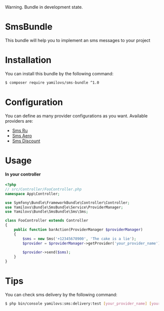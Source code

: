 Warning. Bundle in development state.

# SmsBundle

This bundle will help you to implement an sms messages to your project

# Installation 

You can install this bundle by the following command: 

``` bash
$ composer require yamilovs/sms-bundle ^1.0
```

# Configuration

You can define as many provider configurations as you want. Available providers are:
 
 * [Sms Ru](src/Resources/docs/providers/sms_ru.md)
 * [Sms Aero](src/Resources/docs/providers/sms_aero.md)
 * [Sms Discount](src/Resources/docs/providers/sms_discount.md)

# Usage

#### In your controller

```php
<?php
// src/Controller/FooController.php
namespace App\Controller;

use Symfony\Bundle\FrameworkBundle\Controller\Controller;
use Yamilovs\Bundle\SmsBundle\Service\ProviderManager;
use Yamilovs\Bundle\SmsBundle\Sms\Sms;

class FooController extends Controller
{
    public function barAction(ProviderManager $providerManager)
    {
        $sms = new Sms('+12345678900', 'The cake is a lie');
        $provider = $providerManager->getProvider('your_provider_name');
        
        $provider->send($sms);
    }
}
```

# Tips

You can check sms delivery by the following command:
``` bash
$ php bin/console yamilovs:sms:delivery:test [your_provider_name] [your_phone_number] [your_message_text]
```